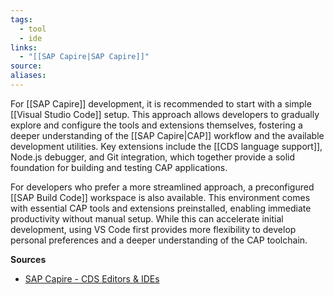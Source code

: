 ```yaml
---
tags:
  - tool
  - ide
links:
  - "[[SAP Capire|SAP Capire]]"
source:
aliases:
---
```

For [[SAP Capire]] development, it is recommended to start with a simple [[Visual Studio Code]] setup. This approach allows developers to gradually explore and configure the tools and extensions themselves, fostering a deeper understanding of the [[SAP Capire|CAP]] workflow and the available development utilities. Key extensions include the [[CDS language support]], Node.js debugger, and Git integration, which together provide a solid foundation for building and testing CAP applications.

For developers who prefer a more streamlined approach, a preconfigured [[SAP Build Code]] workspace is also available. This environment comes with essential CAP tools and extensions preinstalled, enabling immediate productivity without manual setup. While this can accelerate initial development, using VS Code first provides more flexibility to develop personal preferences and a deeper understanding of the CAP toolchain.

**Sources**
- [SAP Capire - CDS Editors & IDEs](https://cap.cloud.sap/docs/tools/cds-editors)